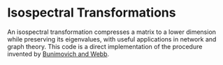 # Isospectral Transformations

An isospectral transformation compresses a matrix to a lower dimension while preserving its eigenvalues, with useful applications in network and graph theory. This code is a direct implementation of the procedure invented by [Bunimovich and Webb](https://arxiv.org/abs/1010.3272).